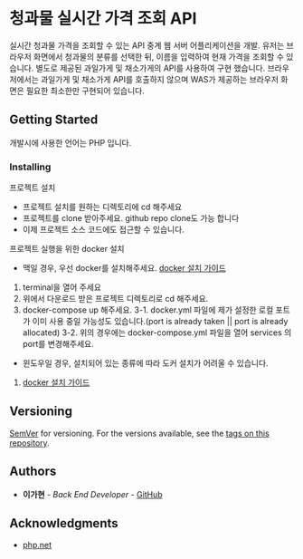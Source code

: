 # 청과물 실시간 가격 조회 API
실시간 청과물 가격을 조회할 수 있는 API 중계 웹 서버 어플리케이션을 개발. 
유저는 브라우저 화면에서 청과물의 분류를 선택한 뒤, 이름을 입력하여 현재 가격을 조회할 수 있습니다.
별도로 제공된 과일가게 및 채소가게의 API를 사용하여 구현 했습니다.
브라우저에서는 과일가게 및 채소가게 API를 호출하지 않으며 WAS가 제공하는 브라우저 화면은 필요한 최소한만 구현되어 있습니다.

## Getting Started

개발시에 사용한 언어는 PHP 입니다. 

### Installing
프로젝트 설치

* 프로젝트 설치를 원하는 디렉토리에 cd 해주세요
* 프로젝트를 clone 받아주세요. github repo clone도 가능 합니다
* 이제 프로젝트 소스 코드에도 접근할 수 있습니다.

프로젝트 실행을 위한 docker 설치
* 맥일 경우, 우선 docker를 설치해주세요.
  [docker 설치 가이드](https://docs.docker.com/desktop/mac/install/)
 1. terminal을 열어 주세요
 2. 위에서 다운로드 받은 프로젝트 디렉토리로 cd 해주세요.
 3. docker-compose up 해주세요.
    3-1. docker.yml 파일에 제가 설정한 로컬 포트가 이미 사용 중일 가능성도 있습니다.(port is already taken || port is already allocated)
    3-2. 위의 경우에는 docker-compose.yml 파일을 열어 services 의 port를 변경해주세요.
    
* 윈도우일 경우, 설치되어 있는 종류에 따라 도커 설치가 어려울 수 있습니다.
1. [docker 설치 가이드](https://docs.docker.com/desktop/windows/install/)


## Versioning

[SemVer](http://semver.org/) for versioning. For the versions available, see the [tags on this repository](https://github.com/your/project/tags). 

## Authors

* **이가현** - *Back End Developer* - [GitHub](https://github.com/Gahyunlee23)

## Acknowledgments

* [php.net](https://www.php.net/)
